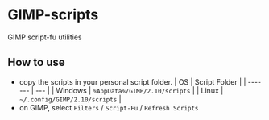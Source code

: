 # GIMP-scripts
GIMP script-fu utilities

## How to use
+ copy the scripts in your personal script folder.
    | OS      | Script Folder |
    | ------- | --- |
    | Windows | `%AppData%/GIMP/2.10/scripts` |
    | Linux   | `~/.config/GIMP/2.10/scripts` |
+ on GIMP, select `Filters` / `Script-Fu` / `Refresh Scripts`
